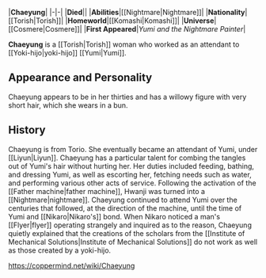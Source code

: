 |**Chaeyung**|
|-|-|
|**Died**||
|**Abilities**|[[Nightmare\|Nightmare]]|
|**Nationality**|[[Torish\|Torish]]|
|**Homeworld**|[[Komashi\|Komashi]]|
|**Universe**|[[Cosmere\|Cosmere]]|
|**First Appeared**|*Yumi and the Nightmare Painter*|

**Chaeyung** is a [[Torish\|Torish]] woman who worked as an attendant to [[Yoki-hijo\|yoki-hijo]] [[Yumi\|Yumi]].

## Appearance and Personality
Chaeyung appears to be in her thirties and has a willowy figure with very short hair, which she wears in a bun.

## History
Chaeyung is from Torio. She eventually became an attendant of Yumi, under [[Liyun\|Liyun]]. Chaeyung has a particular talent for combing the tangles out of Yumi's hair without hurting her. Her duties included feeding, bathing, and dressing Yumi, as well as escorting her, fetching needs such as water, and performing various other acts of service. Following the activation of the [[Father machine\|father machine]], Hwanji was turned into a [[Nightmare\|nightmare]].
Chaeyung continued to attend Yumi over the centuries that followed, at the direction of the machine, until the time of Yumi and [[Nikaro\|Nikaro's]] bond. When Nikaro noticed a man's [[Flyer\|flyer]] operating strangely and inquired as to the reason, Chaeyung quietly explained that the creations of the scholars from the [[Institute of Mechanical Solutions\|Institute of Mechanical Solutions]] do not work as well as those created by a yoki-hijo.



https://coppermind.net/wiki/Chaeyung